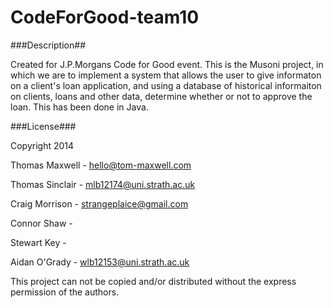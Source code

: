 CodeForGood-team10
==================

###Description##

Created for J.P.Morgans Code for Good event. This is the Musoni project, in which we are to implement a system that allows the user to give informaton on a client's loan application, and using a database of historical informaiton on clients, loans and other data, determine whether or not to approve the loan. This has been done in Java.


###License###

Copyright 2014 

Thomas Maxwell		-	hello@tom-maxwell.com

Thomas Sinclair 	-	mlb12174@uni.strath.ac.uk

Craig Morrison		- strangeplaice@gmail.com

Connor Shaw			- 

Stewart Key			-

Aidan O'Grady		- wlb12153@uni.strath.ac.uk



This project can not be copied and/or distributed without the express permission of the authors.
